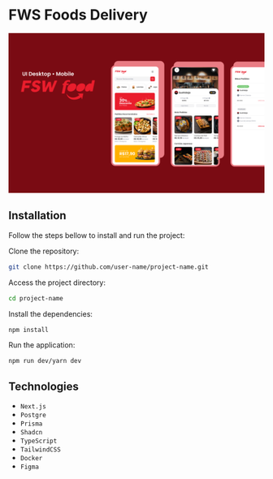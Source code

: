# FWS Foods Delivery

<img src="https://github.com/Lucasasdev/fsw-foods/blob/main/.github/banner.png" alt="banner full stack week foods" width="1200"/>


## Installation

Follow the steps bellow to install and run the project:

Clone the repository:

```bash
git clone https://github.com/user-name/project-name.git

```

Access the project directory:

```bash
cd project-name

```

Install the dependencies:

```bash
npm install

```

Run the application:

```bash
npm run dev/yarn dev
```


## Technologies

- ```Next.js```
- ```Postgre```
- ```Prisma```
- ```Shadcn```
- ```TypeScript```
- ```TailwindCSS```
- ```Docker```
- ```Figma```
